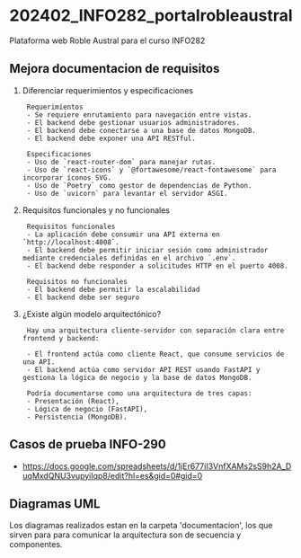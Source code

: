 # 202402_INFO282_portalrobleaustral
Plataforma web Roble Austral para el curso INFO282 

## Mejora documentacion de requisitos 
1. Diferenciar requerimientos y especificaciones
        
        Requerimientos 
        - Se requiere enrutamiento para navegación entre vistas.
        - El backend debe gestionar usuarios administradores.
        - El backend debe conectarse a una base de datos MongoDB.
        - El backend debe exponer una API RESTful.
        
        Especificaciones 
        - Uso de `react-router-dom` para manejar rutas.
        - Uso de `react-icons` y `@fortawesome/react-fontawesome` para incorporar íconos SVG.
        - Uso de `Poetry` como gestor de dependencias de Python.
        - Uso de `uvicorn` para levantar el servidor ASGI.

2. Requisitos funcionales y no funcionales
        
        Requisitos funcionales
        - La aplicación debe consumir una API externa en `http://localhost:4008`.
        - El backend debe permitir iniciar sesión como administrador mediante credenciales definidas en el archivo `.env`.
        - El backend debe responder a solicitudes HTTP en el puerto 4008.
        
        Requisitos no funcionales
        - El backend debe permitir la escalabilidad
        - El backend debe ser seguro 

3. ¿Existe algún modelo arquitectónico?

        Hay una arquitectura cliente-servidor con separación clara entre frontend y backend:
        
        - El frontend actúa como cliente React, que consume servicios de una API.
        - El backend actúa como servidor API REST usando FastAPI y gestiona la lógica de negocio y la base de datos MongoDB.
        
        Podría documentarse como una arquitectura de tres capas:
        - Presentación (React),
        - Lógica de negocio (FastAPI),
        - Persistencia (MongoDB).

## Casos de prueba INFO-290
- https://docs.google.com/spreadsheets/d/1jEr677iI3VnfXAMs2sS9h2A_DuqMxdQNU3vupyiIqp8/edit?hl=es&gid=0#gid=0

## Diagramas UML
Los diagramas realizados estan en la carpeta 'documentacion', los que sirven para para comunicar la arquitectura son de secuencia y componentes.






